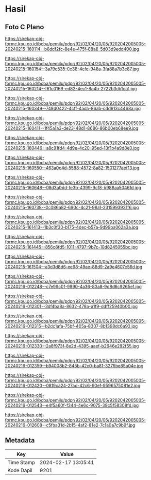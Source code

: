 # Hasil

## Foto C Plano

https://sirekap-obj-formc.kpu.go.id/bcba/pemilu/pdpr/92/02/04/20/05/9202042005005-20240215-160114--b8ddf2fc-8e4e-475f-88a8-5d03d9edd400.jpg

https://sirekap-obj-formc.kpu.go.id/bcba/pemilu/pdpr/92/02/04/20/05/9202042005005-20240215-160154--3a79c535-0c38-4cfe-948a-3fa88a7b3c87.jpg

https://sirekap-obj-formc.kpu.go.id/bcba/pemilu/pdpr/92/02/04/20/05/9202042005005-20240215-160214--f61c0169-ed82-4ec1-8a4b-2722b3db1ca1.jpg

https://sirekap-obj-formc.kpu.go.id/bcba/pemilu/pdpr/92/02/04/20/05/9202042005005-20240215-160349--74940422-4cff-4ada-86ab-cdd913c4468a.jpg

https://sirekap-obj-formc.kpu.go.id/bcba/pemilu/pdpr/92/02/04/20/05/9202042005005-20240215-160411--1f45a1a3-de23-48d1-8686-86b00eb68ee9.jpg

https://sirekap-obj-formc.kpu.go.id/bcba/pemilu/pdpr/92/02/04/20/05/9202042005005-20240215-160446--a8c91fd4-4d9e-4c20-95ed-13f1b4a9d8e0.jpg

https://sirekap-obj-formc.kpu.go.id/bcba/pemilu/pdpr/92/02/04/20/05/9202042005005-20240215-160550--463a0c4d-5588-4572-8a82-1501277aef13.jpg

https://sirekap-obj-formc.kpu.go.id/bcba/pemilu/pdpr/92/02/04/20/05/9202042005005-20240215-160648--08d3a0dd-fe3b-4399-9cf8-b988aa5046fd.jpg

https://sirekap-obj-formc.kpu.go.id/bcba/pemilu/pdpr/92/02/04/20/05/9202042005005-20240215-160738--0c086a82-690c-4c21-98a1-2315993931f6.jpg

https://sirekap-obj-formc.kpu.go.id/bcba/pemilu/pdpr/92/02/04/20/05/9202042005005-20240215-161413--1b3c0f30-b175-4dec-b57a-9d99ba062a3a.jpg

https://sirekap-obj-formc.kpu.go.id/bcba/pemilu/pdpr/92/02/04/20/05/9202042005005-20240215-161445--856c8fd5-1011-4797-9b7c-10d8245055bc.jpg

https://sirekap-obj-formc.kpu.go.id/bcba/pemilu/pdpr/92/02/04/20/05/9202042005005-20240215-161504--a3d3d8d6-ee98-49ae-88d9-2a9e4607c56d.jpg

https://sirekap-obj-formc.kpu.go.id/bcba/pemilu/pdpr/92/02/04/20/05/9202042005005-20240216-012248--c7e99c01-9890-4a36-83a8-9d8d6c9265e1.jpg

https://sirekap-obj-formc.kpu.go.id/bcba/pemilu/pdpr/92/02/04/20/05/9202042005005-20240216-012301--3df4ba8a-8632-478a-a1f9-ddff25940b00.jpg

https://sirekap-obj-formc.kpu.go.id/bcba/pemilu/pdpr/92/02/04/20/05/9202042005005-20240216-012315--b2dc1afa-75bf-405a-8307-8b1398dc6a93.jpg

https://sirekap-obj-formc.kpu.go.id/bcba/pemilu/pdpr/92/02/04/20/05/9202042005005-20240216-012330--2a8f973f-8e2d-4395-aaef-b2646e282f55.jpg

https://sirekap-obj-formc.kpu.go.id/bcba/pemilu/pdpr/92/02/04/20/05/9202042005005-20240216-012359--b94008b2-845b-42c0-ba81-3279be85a04e.jpg

https://sirekap-obj-formc.kpu.go.id/bcba/pemilu/pdpr/92/02/04/20/05/9202042005005-20240216-012420--0819ca24-27ad-42c6-90ef-9596575081e2.jpg

https://sirekap-obj-formc.kpu.go.id/bcba/pemilu/pdpr/92/02/04/20/05/9202042005005-20240216-012543--e4f5a60f-f344-4e6c-9075-39c5f58308fd.jpg

https://sirekap-obj-formc.kpu.go.id/bcba/pemilu/pdpr/92/02/04/20/05/9202042005005-20240216-012608--c5fba31d-2b15-4af2-81e2-7c1a0a7c9b9f.jpg


## Metadata

| Key        | Value               |
| ---------- | ------------------- |
| Time Stamp | 2024-02-17 13:05:41 |
| Kode Dapil | 9201                |



